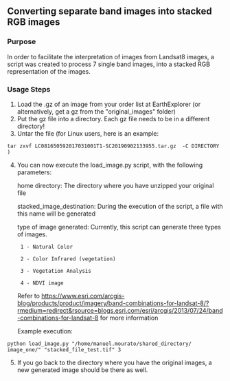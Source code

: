 ## Converting separate band images into stacked RGB images #####

### Purpose

In order to facilitate the interpretation of images from Landsat8 images, a script was created
to process 7 single band images, into a stacked RGB representation of the images.

### Usage Steps

1) Load the .gz of an image from your order list at EarthExplorer (or alternatively, get a gz 
from the "original_images" folder)
2) Put the gz file into a directory. Each gz file needs to be in a different directory!
3) Untar the file (for Linux users, here is an example: 
```
tar zxvf LC081650592017031001T1-SC20190902133955.tar.gz  -C DIRECTORY )
```
4) You can now execute the load_image.py script, with the following parameters:

	home directory: The directory where you have unzipped your original file

	stacked_image_destination: During the execution of the script, a file with this name will be generated

	type of image generated: Currently, this script can generate three types of images.
	
		1 - Natural Color
	
		2 - Color Infrared (vegetation)

		3 - Vegetation Analysis

		4 - NDVI image

	Refer to 
	https://www.esri.com/arcgis-blog/products/product/imagery/band-combinations-for-landsat-8/?rmedium=redirect&rsource=blogs.esri.com/esri/arcgis/2013/07/24/band-combinations-for-landsat-8
	for more information

	Example execution:  
```
python load_image.py "/home/manuel.mourato/shared_directory/
image_one/" "stacked_file_test.tif" 3
```
5) If you go back to the directory where you have the original images, a new generated image should be there as well.
